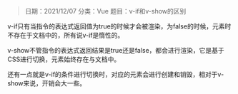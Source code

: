 > 日期：2021/12/07
分类：Vue
题目：v-if和v-show的区别

v-if只有当指令的表达式返回值为true的时候才会被渲染，为false的时候，元素时不存在于文档中的，所有说v-if是惰性的。

v-show不管指令的表达式返回结果是true还是false，都会进行渲染，它是基于CSS进行切换，元素始终存在与文档中。

还有一点就是v-if的条件进行切换时，对应的元素会进行创建和销毁，相对于v-show来说，开销会大一些。

